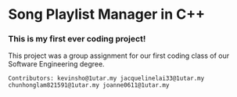 # Song Playlist Manager in C++

### This is my first ever coding project! 

This project was a group assignment for our first coding class of our Software Engineering degree.



`
Contributors:
kevinsho@1utar.my
jacquelinelai33@1utar.my
chunhonglam821591@1utar.my
joanne0611@1utar.my
`
